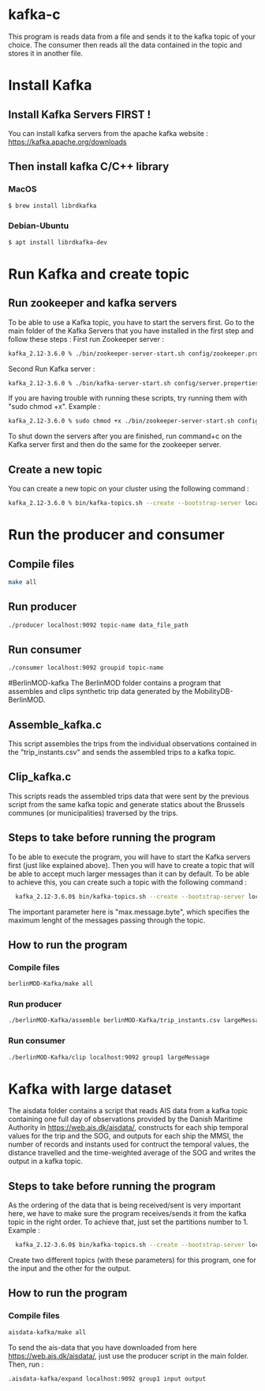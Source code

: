 # kafka-c

This program is  reads data from a file and sends it to the kafka topic of your choice. The consumer then reads all the data contained in the topic and stores it in another file.



# Install Kafka
## Install Kafka Servers FIRST !
You can install kafka servers from the apache kafka website : https://kafka.apache.org/downloads 
## Then install kafka C/C++ library 
### MacOS 
```bash
$ brew install librdkafka
```
### Debian-Ubuntu
```bash
$ apt install librdkafka-dev
```

# Run Kafka and create topic
## Run zookeeper and kafka servers
To be able to use a Kafka topic, you have to start the servers first. Go to the main folder of the Kafka Servers that you have installed in the first step and follow these steps : 
First run Zookeeper server : 
  ```bash
kafka_2.12-3.6.0 % ./bin/zookeeper-server-start.sh config/zookeeper.properties
```
Second Run Kafka server :   
```bash
kafka_2.12-3.6.0 % ./bin/kafka-server-start.sh config/server.properties
```
If you are having trouble with running these scripts, try running them with "sudo chmod +x". Example :
  ```bash
kafka_2.12-3.6.0 % sudo chmod +x ./bin/zookeeper-server-start.sh config/zookeeper.properties
```


To shut down the servers after you are finished, run command+c on the Kafka server first and then do the same for the zookeeper server.

## Create a new topic

  You can create a new topic on your cluster using the following command : <br>
  ```bash
  kafka_2.12-3.6.0 % bin/kafka-topics.sh --create --bootstrap-server localhost:9092 --replication-factor 1 --partitions 3 --topic topic-name
  ```


# Run the producer and consumer
## Compile files 
```bash
make all
```

## Run producer 
```bash
./producer localhost:9092 topic-name data_file_path
```
## Run consumer
```bash
./consumer localhost:9092 groupid topic-name
```
#BerlinMOD-kafka
The BerlinMOD folder contains a program that assembles and clips synthetic trip data generated by the MobilityDB-BerlinMOD. 
## Assemble_kafka.c
This script assembles the trips from the individual observations contained in the "trip_instants.csv" and sends the assembled trips to a kafka topic.
## Clip_kafka.c
This scripts reads the assembled trips data that were sent by the previous script from the same kafka topic and generate statics about the Brussels communes (or municipalities) traversed by the trips.


## Steps to take before running the program
To be able to execute the program, you will have to start the Kafka servers first (just like explained above). Then you will have to create a topic that will be able to accept much larger messages than it can by default. To be able to achieve this, you can create such a topic with the following command :
```bash
  kafka_2.12-3.6.0$ bin/kafka-topics.sh --create --bootstrap-server localhost:9092 --replication-factor 1 --partitions 3 --topic largeMessage --add-config max.message.bytes=10485880
```
The important parameter here is "max.message.byte", which specifies the maximum lenght of the messages passing through the topic.

## How to run the program
### Compile files 
```bash
berlinMOD-Kafka/make all
```
### Run producer
```bash
./berlinMOD-Kafka/assemble berlinMOD-Kafka/trip_instants.csv largeMessage
```
### Run consumer
```bash
./berlinMOD-Kafka/clip localhost:9092 group1 largeMessage
```

# Kafka with large dataset
The aisdata folder contains a script that reads AIS data from a kafka topic containing one full day of observations provided by the Danish Maritime Authority in https://web.ais.dk/aisdata/, constructs for each ship temporal values for the trip and the SOG, and outputs for each ship the MMSI, the number of records and instants used for contruct the temporal values, the distance travelled and the time-weighted average of the SOG and writes the output in a kafka topic. 

## Steps to take before running the program
As the ordering of the data that is being received/sent is very important here, we have to make sure the program receives/sends it from the kafka topic in the right order. To achieve that, just set the partitions number to 1. 
Example :
```bash
  kafka_2.12-3.6.0$ bin/kafka-topics.sh --create --bootstrap-server localhost:9092 --replication-factor 1 --partitions 1 --topic input
```
Create two different topics (with these parameters) for this program, one for the input and the other for the output.

## How to run the program
### Compile files
```bash
aisdata-kafka/make all
```
To send the ais-data that you have downloaded from here https://web.ais.dk/aisdata/, just use the producer script in the main folder. Then, run :
```bash
.aisdata-kafka/expand localhost:9092 group1 input output
```





   


